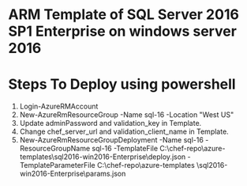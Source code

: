 # ARM Template of SQL Server 2016 SP1 Enterprise on windows server 2016

# Steps To Deploy using powershell

1. Login-AzureRMAccount
2. New-AzureRmResourceGroup -Name sql-16 -Location "West US"
3. Update adminPassword and validation_key in Template.
4. Change chef_server_url and validation_client_name in Template.
5. New-AzureRmResourceGroupDeployment -Name sql-16 -ResourceGroupName sql-16 -TemplateFile
 C:\chef-repo\azure-templates\sql2016-win2016-Enterprise\deploy.json -TemplateParameterFile C:\chef-repo\azure-templates
\sql2016-win2016-Enterprise\params.json